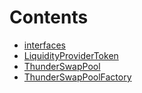 

# Contents
- [interfaces](/src/core/interfaces)
- [LiquidityProviderToken](LiquidityProviderToken.sol/contract.LiquidityProviderToken.md)
- [ThunderSwapPool](ThunderSwapPool.sol/contract.ThunderSwapPool.md)
- [ThunderSwapPoolFactory](ThunderSwapPoolFactory.sol/contract.ThunderSwapPoolFactory.md)
